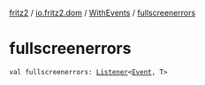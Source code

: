[fritz2](../../index.md) / [io.fritz2.dom](../index.md) / [WithEvents](index.md) / [fullscreenerrors](./fullscreenerrors.md)

# fullscreenerrors

`val fullscreenerrors: `[`Listener`](../-listener/index.md)`<`[`Event`](https://kotlinlang.org/api/latest/jvm/stdlib/org.w3c.dom.events/-event/index.html)`, T>`